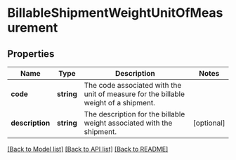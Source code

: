# BillableShipmentWeightUnitOfMeasurement

## Properties
Name | Type | Description | Notes
------------ | ------------- | ------------- | -------------
**code** | **string** | The code associated with the unit of measure for the billable weight of a shipment. | 
**description** | **string** | The description for the billable weight associated with the shipment. | [optional] 

[[Back to Model list]](../../README.md#documentation-for-models) [[Back to API list]](../../README.md#documentation-for-api-endpoints) [[Back to README]](../../README.md)

